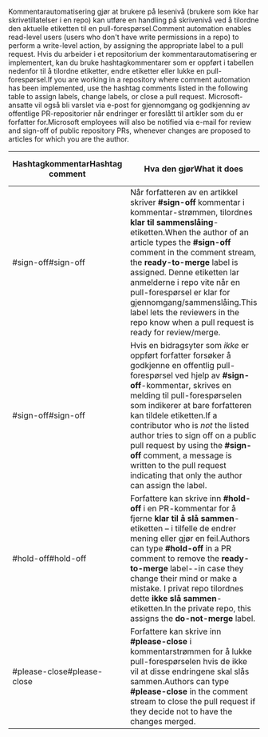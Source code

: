 <span data-ttu-id="c498c-101">Kommentarautomatisering gjør at brukere på lesenivå (brukere som ikke har skrivetillatelser i en repo) kan utføre en handling på skrivenivå ved å tilordne den aktuelle etiketten til en pull-forespørsel.</span><span class="sxs-lookup"><span data-stu-id="c498c-101">Comment automation enables read-level users (users who don't have write permissions in a repo) to perform a write-level action, by assigning the appropriate label to a pull request.</span></span> <span data-ttu-id="c498c-102">Hvis du arbeider i et repositorium der kommentarautomatisering er implementert, kan du bruke hashtagkommentarer som er oppført i tabellen nedenfor til å tilordne etiketter, endre etiketter eller lukke en pull-forespørsel.</span><span class="sxs-lookup"><span data-stu-id="c498c-102">If you are working in a repository where comment automation has been implemented, use the hashtag comments listed in the following table to assign labels, change labels, or close a pull request.</span></span> <span data-ttu-id="c498c-103">Microsoft-ansatte vil også bli varslet via e-post for gjennomgang og godkjenning av offentlige PR-repositorier når endringer er foreslått til artikler som du er forfatter for.</span><span class="sxs-lookup"><span data-stu-id="c498c-103">Microsoft employees will also be notified via e-mail for review and sign-off of public repository PRs, whenever changes are proposed to articles for which you are the author.</span></span>


| <span data-ttu-id="c498c-104">Hashtagkommentar</span><span class="sxs-lookup"><span data-stu-id="c498c-104">Hashtag comment</span></span> | <span data-ttu-id="c498c-105">Hva den gjør</span><span class="sxs-lookup"><span data-stu-id="c498c-105">What it does</span></span> | <span data-ttu-id="c498c-106">Repo-tilgjengelighet</span><span class="sxs-lookup"><span data-stu-id="c498c-106">Repo availability</span></span> |
| --- | --- | --- |
| <span data-ttu-id="c498c-107">#sign-off</span><span class="sxs-lookup"><span data-stu-id="c498c-107">#sign-off</span></span> |<span data-ttu-id="c498c-108">Når forfatteren av en artikkel skriver **#sign-off** kommentar i kommentar-strømmen, tilordnes **klar til sammenslåing**-etiketten.</span><span class="sxs-lookup"><span data-stu-id="c498c-108">When the author of an article types the **#sign-off** comment in the comment stream, the **ready-to-merge** label is assigned.</span></span> <span data-ttu-id="c498c-109">Denne etiketten lar anmelderne i repo vite når en pull-forespørsel er klar for gjennomgang/sammenslåing.</span><span class="sxs-lookup"><span data-stu-id="c498c-109">This label lets the reviewers in the repo know when a pull request is ready for review/merge.</span></span> |<span data-ttu-id="c498c-110">Offentlig og privat</span><span class="sxs-lookup"><span data-stu-id="c498c-110">Public and private</span></span> |
| <span data-ttu-id="c498c-111">#sign-off</span><span class="sxs-lookup"><span data-stu-id="c498c-111">#sign-off</span></span> |<span data-ttu-id="c498c-112">Hvis en bidragsyter som *ikke* er oppført forfatter forsøker å godkjenne en offentlig pull-forespørsel ved hjelp av **#sign-off**-kommentar, skrives en melding til pull-forespørselen som indikerer at bare forfatteren kan tildele etiketten.</span><span class="sxs-lookup"><span data-stu-id="c498c-112">If a contributor who is *not* the listed author tries to sign off on a public pull request by using the **#sign-off** comment, a message is written to the pull request indicating that only the author can assign the label.</span></span> |<span data-ttu-id="c498c-113">Offentlig</span><span class="sxs-lookup"><span data-stu-id="c498c-113">Public</span></span> |
| <span data-ttu-id="c498c-114">#hold-off</span><span class="sxs-lookup"><span data-stu-id="c498c-114">#hold-off</span></span> |<span data-ttu-id="c498c-115">Forfattere kan skrive inn **#hold-off** i en PR-kommentar for å fjerne **klar til å slå sammen**-etiketten – i tilfelle de endrer mening eller gjør en feil.</span><span class="sxs-lookup"><span data-stu-id="c498c-115">Authors can type **#hold-off** in a PR comment to remove the **ready-to-merge** label--in case they change their mind or make a mistake.</span></span> <span data-ttu-id="c498c-116">I privat repo tilordnes dette **ikke slå sammen**-etiketten.</span><span class="sxs-lookup"><span data-stu-id="c498c-116">In the private repo, this assigns the **do-not-merge** label.</span></span> |<span data-ttu-id="c498c-117">Offentlig og privat</span><span class="sxs-lookup"><span data-stu-id="c498c-117">Public and private</span></span> |
| <span data-ttu-id="c498c-118">#please-close</span><span class="sxs-lookup"><span data-stu-id="c498c-118">#please-close</span></span> |<span data-ttu-id="c498c-119">Forfattere kan skrive inn **#please-close** i kommentarstrømmen for å lukke pull-forespørselen hvis de ikke vil at disse endringene skal slås sammen.</span><span class="sxs-lookup"><span data-stu-id="c498c-119">Authors can type **#please-close** in the comment stream to close the pull request if they decide not to have the changes merged.</span></span> |<span data-ttu-id="c498c-120">Offentlig</span><span class="sxs-lookup"><span data-stu-id="c498c-120">Public</span></span> |
